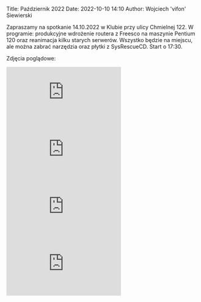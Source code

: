 Title: Październik 2022
Date: 2022-10-10 14:10
Author: Wojciech 'vifon' Siewierski

Zapraszamy na spotkanie 14.10.2022 w Klubie przy ulicy Chmielnej 122.
W programie: produkcyjne wdrożenie routera z Freesco na maszynie
Pentium 120 oraz reanimacja kilku starych serwerów. Wszystko będzie na
miejscu, ale można zabrać narzędzia oraz płytki z SysRescueCD.
Start o 17:30.

Zdjęcia poglądowe:

![](https://wiki.baszarek.pl/lib/exe/fetch.php?cache=&media=wiki:img_20221007_203653261.jpg)
![](https://wiki.baszarek.pl/lib/exe/fetch.php?cache=&media=wiki:img_20221008_003100586.jpg)
![](https://wiki.baszarek.pl/lib/exe/fetch.php?cache=&media=wiki:img_20221008_003108520.jpg)
![](https://wiki.baszarek.pl/lib/exe/fetch.php?cache=&media=wiki:img_20221008_003135379.jpg)
